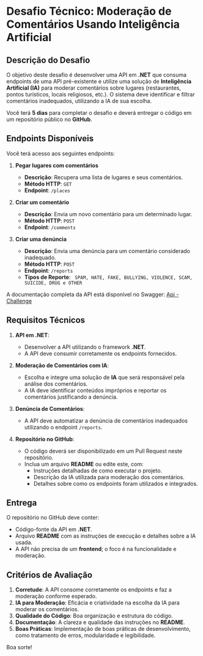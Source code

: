 # Desafio Técnico: Moderação de Comentários Usando Inteligência Artificial
 
## Descrição do Desafio
 
O objetivo deste desafio é desenvolver uma API em **.NET** que consuma endpoints de uma API pré-existente e utilize uma solução de **Inteligência Artificial (IA)** para moderar comentários sobre lugares (restaurantes, pontos turísticos, locais religiosos, etc.). O sistema deve identificar e filtrar comentários inadequados, utilizando a IA de sua escolha.
 
Você terá **5 dias** para completar o desafio e deverá entregar o código em um repositório público no **GitHub**.
 
## Endpoints Disponíveis
 
Você terá acesso aos seguintes endpoints:
 
1. **Pegar lugares com comentários**  
   - **Descrição**: Recupera uma lista de lugares e seus comentários.
   - **Método HTTP**: `GET`
   - **Endpoint**: `/places`
 
2. **Criar um comentário**  
   - **Descrição**: Envia um novo comentário para um determinado lugar.
   - **Método HTTP**: `POST`
   - **Endpoint**: `/comments`
 
3. **Criar uma denúncia**  
   - **Descrição**: Envia uma denúncia para um comentário considerado inadequado.
   - **Método HTTP**: `POST`
   - **Endpoint**: `/reports`
   - **Tipos de Reporte**: ` 
           SPAM,
           HATE,
           FAKE,
           BULLYING,
           VIOLENCE,
           SCAM,
           SUICIDE,
           DRUG e
           OTHER
     `
 
A documentação completa da API está disponível no Swagger: [Api - Challenge](https://go-tour-bahia.onrender.com/swagger)
 
## Requisitos Técnicos
 
1. **API em .NET**:
   - Desenvolver a API utilizando o framework **.NET**.
   - A API deve consumir corretamente os endpoints fornecidos.
 
2. **Moderação de Comentários com IA**:
   - Escolha e integre uma solução de **IA** que será responsável pela análise dos comentários.
   - A IA deve identificar conteúdos impróprios e reportar os comentários justificando a denúncia.
 
3. **Denúncia de Comentários**:
   - A API deve automatizar a denúncia de comentários inadequados utilizando o endpoint `/reports`.
 
4. **Repositório no GitHub**:
   - O código deverá ser disponibilizado em um Pull Request neste repositório.
   - Inclua um arquivo **README** ou edite este, com:
     - Instruções detalhadas de como executar o projeto.
     - Descrição da IA utilizada para moderação dos comentários.
     - Detalhes sobre como os endpoints foram utilizados e integrados.
 
## Entrega
 
O repositório no GitHub deve conter:
- Código-fonte da API em **.NET**.
- Arquivo **README** com as instruções de execução e detalhes sobre a IA usada.
- A API não precisa de um **frontend**; o foco é na funcionalidade e moderação.
 
## Critérios de Avaliação
 
1. **Corretude**: A API consome corretamente os endpoints e faz a moderação conforme esperado.
2. **IA para Moderação**: Eficácia e criatividade na escolha da IA para moderar os comentários.
3. **Qualidade do Código**: Boa organização e estrutura do código.
4. **Documentação**: A clareza e qualidade das instruções no **README**.
5. **Boas Práticas**: Implementação de boas práticas de desenvolvimento, como tratamento de erros, modularidade e legibilidade.
 
Boa sorte!
